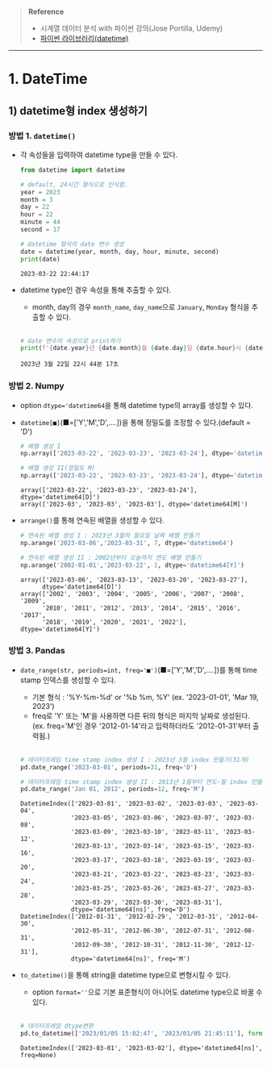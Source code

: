 > **Reference**<br>
> * 시계열 데이터 분석 with 파이썬 강의(Jose Portilla, Udemy)
> * [파이썬 라이브러리(datetime)](https://docs.python.org/ko/3/library/datetime.html)
---

# **1. DateTime**
## **1) datetime형 index 생성하기**
### **방법 1. `datetime()`**
* 각 속성들을 입력하여 datetime type을 만들 수 있다. 

    ```python
    from datetime import datetime

    # default, 24시간 형식으로 인식함.
    year = 2023
    month = 3 
    day = 22
    hour = 22
    minute = 44
    second = 17 

    # datetime 형식의 date 변수 생성
    date = datetime(year, month, day, hour, minute, second)
    print(date)
    ```

    ```
    2023-03-22 22:44:17
    ```

* datetime type인 경우 속성을 통해 추출할 수 있다. 
    * month, day의 경우 `month_name`, `day_name`으로 `January`, `Monday` 형식을 추출할 수 있다.  
&nbsp;


    ```python 
    # date 변수의 속성으로 print하기
    print(f'{date.year}년 {date.month}월 {date.day}일 {date.hour}시 {date.minute}분 {date.second}초')
    ```

    ```
    2023년 3월 22일 22시 44분 17초
    ```

### **방법 2. Numpy**
* option `dtype='datetime64`을 통해 datetime type의 array를 생성할 수 있다. 
* `datetime[■]`(■=['Y','M','D',....])을 통해 정밀도를 조정할 수 있다.(default = 'D')

    ```python
    # 배열 생성 I
    np.array(['2023-03-22', '2023-03-23', '2023-03-24'], dtype='datetime64')

    # 배열 생성 II(정밀도 M)
    np.array(['2023-03-22', '2023-03-23', '2023-03-24'], dtype='datetime64[M]')
    ```
    ```
    array(['2023-03-22', '2023-03-23', '2023-03-24'], dtype='datetime64[D]')
    array(['2023-03', '2023-03', '2023-03'], dtype='datetime64[M]')
    ```

* `arrange()`를 통해 연속된 배열을 생성할 수 있다. 

    ```python
    # 연속된 배열 생성 I : 2023년 3월의 월요일 날짜 배열 만들기
    np.arange('2023-03-06','2023-03-31', 7, dtype='datetime64')

    # 연속된 배열 생성 II : 2002년부터 오늘까지 연도 배열 만들기
    np.arange('2002-01-01','2023-03-22', 1, dtype='datetime64[Y]')
    ```
    ```
    array(['2023-03-06', '2023-03-13', '2023-03-20', '2023-03-27'],
          dtype='datetime64[D]')
    array(['2002', '2003', '2004', '2005', '2006', '2007', '2008', '2009',
          '2010', '2011', '2012', '2013', '2014', '2015', '2016', '2017',
          '2018', '2019', '2020', '2021', '2022'], dtype='datetime64[Y]')
    ```

### **방법 3. Pandas**
* `date_range(str, periods=int, freq='■')`(■=['Y','M','D',....])를 통해 time stamp 인덱스를 생성할 수 있다.
    * 기본 형식 : '%Y-%m-%d' or '%b %m, %Y' (ex. '2023-01-01', 'Mar 19, 2023')
    * freq로 'Y' 또는 'M'을 사용하면 다른 뒤의 형식은 마지막 날짜로 생성된다. <br>
    (ex. freq='M'인 경우 '2012-01-14'라고 입력하더라도 '2012-01-31'부터 출력됨.)  
    &nbsp;

    ```python
    # 데이터프레임 time stamp index 생성 I : 2023년 3월 index 만들기(31개)
    pd.date_range('2023-03-01', periods=31, freq='D')

    # 데이터프레임 time stamp index 생성 II : 2013년 1월부터 연도-월 index 만들기(12개)
    pd.date_range('Jan 01, 2012', periods=12, freq='M')
    ```
    ```
    DatetimeIndex(['2023-03-01', '2023-03-02', '2023-03-03', '2023-03-04',
                  '2023-03-05', '2023-03-06', '2023-03-07', '2023-03-08',
                  '2023-03-09', '2023-03-10', '2023-03-11', '2023-03-12',
                  '2023-03-13', '2023-03-14', '2023-03-15', '2023-03-16',
                  '2023-03-17', '2023-03-18', '2023-03-19', '2023-03-20',
                  '2023-03-21', '2023-03-22', '2023-03-23', '2023-03-24',
                  '2023-03-25', '2023-03-26', '2023-03-27', '2023-03-28',
                  '2023-03-29', '2023-03-30', '2023-03-31'],
                  dtype='datetime64[ns]', freq='D')
    DatetimeIndex(['2012-01-31', '2012-02-29', '2012-03-31', '2012-04-30',
                  '2012-05-31', '2012-06-30', '2012-07-31', '2012-08-31',
                  '2012-09-30', '2012-10-31', '2012-11-30', '2012-12-31'],
                  dtype='datetime64[ns]', freq='M')
    ```

* `to_datetime()`을 통해 string을 datetime type으로 변형시킬 수 있다. 
    * option `format=''`으로 기본 표준형식이 아니어도 datetime type으로 바꿀 수 있다.   
    &nbsp;

    ```python
    # 데이터프레임 dtype변환
    pd.to_datetime(['2023/01/05 15:02:47', '2023/01/05 21:45:11'], format='%Y/%m/%d %H:%M:%S')
    ```
    ```
    DatetimeIndex(['2023-03-01', '2023-03-02'], dtype='datetime64[ns]', freq=None)
    ```